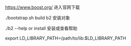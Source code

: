 https://www.boost.org/ 进入官网下载

./bootstrap.sh build b2 安装对象

./b2 --help or install 安装或查看帮助

export LD_LIBRARY_PATH=/path/to/lib:$LD_LIBRARY_PATH